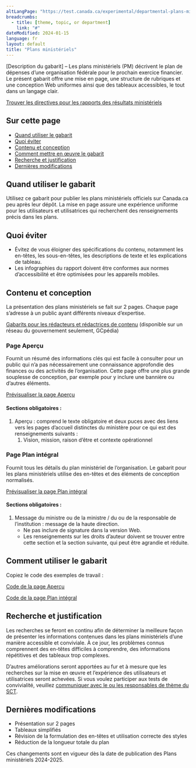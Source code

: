 ```yaml
---
altLangPage: "https://test.canada.ca/experimental/departmental-plans-ministeriels/dp-content-model.html"
breadcrumbs:
  - title: [theme, topic, or department]
    link: "#"
dateModified: 2024-01-15
language: fr
layout: default
title: "Plans ministériels"
---
```


<link rel="stylesheet" type="text/css" href="departmental-plans-ministeriels/css/theme.min.css" />
<div class="mwsgeneric-base-html parbase section">
  <p>[Description  du gabarit] – Les plans ministériels (PM) décrivent le plan de dépenses d&rsquo;une  organisation fédérale pour le prochain exercice financier. Le présent gabarit  offre une mise en page, une structure de rubriques et une conception Web uniformes  ainsi que des tableaux accessibles, le tout dans un langage clair.</p>
  <a class="btn btn-primary btn-lg" href="https://test.canada.ca/experimental/results-resultats/rrm-modele-de-contenu.html" role="button">Trouver les directives pour les rapports des résultats ministériels</a>
  <section>
    <h2>Sur cette page</h2>
    <ul>
      <li><a href="#toc01">Quand utiliser le gabarit</a></li>
      <li><a href="#toc02">Quoi éviter</a></li>
      <li><a href="#toc03">Contenu et conception</a></li>
      <li><a href="#toc04">Comment mettre en œuvre le gabarit</a></li>
      <li><a href="#toc05">Recherche et justification</a></li>
      <li><a href="#toc06">Dernières modifications</a></li>
    </ul>
  </section>
  <section>
    <h2 id="toc01">Quand utiliser le gabarit</h2>
    <p>Utilisez ce  gabarit pour publier les plans ministériels officiels sur Canada.ca peu après  leur dépôt. La mise en page assure une expérience uniforme pour les  utilisateurs et utilisatrices qui recherchent des renseignements précis dans  les plans.</p></section>
  <section>
    <h2 id="toc02">Quoi éviter</h2>
      <ul>
  <li>Évitez de  vous éloigner des spécifications du contenu, notamment les en-têtes, les sous-en-têtes,  les descriptions de texte et les explications de tableau.</li>
  <li>Les infographies du rapport doivent être conformes aux normes d’accessibilité et être optimisées pour les appareils mobiles.</li>
  </ul>
</section>
  <section>
    <h2 id="toc03">Contenu et conception</h2>
    <p>La  présentation des plans ministériels se fait sur 2&nbsp;pages. Chaque page s&rsquo;adresse  à un public ayant différents niveaux d&rsquo;expertise. </p>
<p><a class="btn btn-primary btn-lg" href="https://www.gcpedia.gc.ca/gcwiki/index.php?title=Portail_de_la_Partie_III_du_Budget_des_d%C3%A9penses&redirect=no">Gabarits pour les rédacteurs et rédactrices de contenu</a> (disponible sur un réseau du gouvernement seulement, GCpédia)</p>
<section>
      <h3>Page Aperçu</h3>
      <p>Fournit un  résumé des informations clés qui est facile à consulter pour un public qui n&rsquo;a  pas nécessairement une connaissance approfondie des finances ou des activités  de l&rsquo;organisation. Cette page offre une plus grande souplesse de conception, par exemple pour y inclure une bannière ou d’autres éléments.</p><p><a class="btn btn-default" href="https://test.canada.ca/experimental/departmental-plans-ministeriels/pm-en-un-coup-doeil.html" role="button">Prévisualiser la page Aperçu</a></p>
    <section><h4>Sections obligatoires :</h4>
    <ol>
      <li>Aperçu : comprend le texte obligatoire et deux puces avec des liens vers les pages d’accueil distinctes du ministère pour ce qui est des renseignements suivants :
        <ol class="lst-lwr-alph">
          <li>Vision, mission, raison d’être et contexte opérationnel</li>
        </ol>
      </li>
    </ol></section></section>
    <section>
      <h3>Page Plan intégral</h3>
      <p>Fournit  tous les détails du plan ministériel de l&rsquo;organisation. Le gabarit pour les  plans ministériels utilise des en-têtes et des éléments de conception  normalisés.</p>
<p><a class="btn btn-default" href="https://test.canada.ca/experimental/departmental-plans-ministeriels/pm-plan-ministeriel-complet.html" role="button">Prévisualiser la page Plan intégral</a></p>
    <section><h4>Sections obligatoires :</h4>
    <ol>
      <li>Message du ministre ou de la ministre / du ou de la responsable de l’institution : message de la haute direction. 
        <ul>
          <li>Ne pas inclure de signature dans la version Web. </li>
          <li>Les renseignements sur les droits d’auteur doivent se trouver entre cette section et la section suivante, qui peut être agrandie et réduite. </li>
        </ul>
      </li>
  </ol></section></section>
  </section>
  <section>
    <h2 id="toc04">Comment utiliser le gabarit</h2>
    <p>Copiez le code des exemples de travail :</p>
      <p><a class="btn btn-default btn-lg" href="https://github.com/gc-proto/experimental/blob/master/departmental-plans-ministeriels/pm-en-un-coup-doeil.md">Code de la page Aperçu</a></p>
      <p><a class="btn btn-default btn-lg" href="https://github.com/gc-proto/experimental/blob/master/departmental-plans-ministeriels/pm-plan-ministeriel-comple.md">Code de la page Plan intégral</a></p>
    <!--<p>Publier et  soumettre le contenu :</p>
<p>Les documents  Word doivent être sauvegardés en format PDF et utilisés aux fins d&rsquo;approbation  et de soumission au SCT.</p>
    <ol>
      <li>Vérifier si les documents Word sont accessibles  afin qu&rsquo;ils puissent être convertis correctement en format PDF aux fins de  dépôt.</li>
      <li>Pour créer le PDF, enregistrer chaque page en  format PDF, regrouper les pages enregistrées en un seul document et ajouter une  page couverture contenant les renseignements requis sur le droit d&rsquo;auteur, la  signature du ou de la ministre, le numéro ISSN et le numéro de catalogue.</li>
      <li>Faire un suivi auprès des collègues de votre  ministère responsables du contenu final avant de finaliser la version en ligne,  car le SCT effectue une vérification de la qualité du rapport et peut demander  des modifications. </li>
      <li>Une fois le contenu  confirmé comme final, créer les pages en utilisant les modèles pour assurer une  présentation uniforme dans l&rsquo;ensemble du site Canada.ca.</li></ol>--></section>
  <section>
    <h2 id="toc05">Recherche et justification</h2>
    <p>Les  recherches se feront en continu afin de déterminer la meilleure façon de  présenter les informations contenues dans les plans ministériels d&rsquo;une manière  accessible et conviviale. À ce jour, les problèmes connus comprennent des  en-têtes difficiles à comprendre, des informations répétitives et des tableaux  trop complexes.</p>
    <p>D&rsquo;autres  améliorations seront apportées au fur et à mesure que les recherches sur la  mise en œuvre et l&rsquo;expérience des utilisateurs et utilisatrices seront  achevées. Si vous voulez participer aux tests de convivialité, veuillez <a href="mailto:DAS.SCN@tbs-sct.gc.ca">communiquer avec le ou les responsables de  thème du SCT</a>. </p>
  </section>
  <section>
    <h2 id="toc06">Dernières modifications</h2>
    <ul>
      <li>Présentation  sur 2&nbsp;pages </li>
      <li>Tableaux  simplifiés</li>
      <li>Révision  de la formulation des en-têtes et utilisation correcte des styles</li>
      <li>Réduction  de la longueur totale du plan</li>
    </ul>
    <p>Ces  changements sont en vigueur dès la date de publication des Plans ministériels&nbsp;2024-2025.</p>
  </section>
    
</div>


